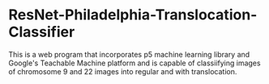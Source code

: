 # ResNet-Philadelphia-Translocation-Classifier

This is a web program that incorporates p5 machine learning library and Google's Teachable Machine platform and is capable of classiifying images of chromosome 9 and 22 images into regular and with translocation. 

